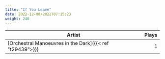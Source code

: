 ```yaml
---
title: "If You Leave"
date: 2022-12-08/2022T07:15:23
weight: 240
---
```




 Artist | Plays 
----- | -----:
[Orchestral Manoeuvres in the Dark]({{< ref "t29439">}}) | 1
